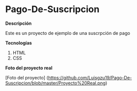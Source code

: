# Pago-De-Suscripcion

**Descripción**

Este es un proyecto de ejemplo de una suscrpción de pago

**Tecnologías**

1. HTML
2. CSS

**Foto del proyecto real**

[Foto del proyecto] (https://github.com/Luisgzu19/Pago-De-Suscripcion/blob/master/Proyecto%20Real.png)
